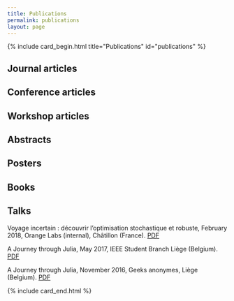 ```yaml
---
title: Publications
permalink: publications
layout: page
---
```


{% include card_begin.html title="Publications" id="publications" %}

<h2 id="journal">Journal articles</h2>

<h2 id="conference">Conference articles</h2>

<h2 id="workshop">Workshop articles</h2>

<h2 id="abstract">Abstracts</h2>

<h2 id="poster">Posters</h2>

<h2 id="book">Books</h2>

<h2 id="talk">Talks</h2>

Voyage incertain : découvrir l’optimisation stochastique et robuste, February 2018, Orange Labs (internal), Châtillon (France). [PDF](http://hdl.handle.net/2268/219824)

A Journey through Julia, May 2017, IEEE Student Branch Liège (Belgium). [PDF](http://hdl.handle.net/2268/210211)

A Journey through Julia, November 2016, Geeks anonymes, Liège (Belgium). [PDF](http://hdl.handle.net/2268/203491)

{% include card_end.html %}
